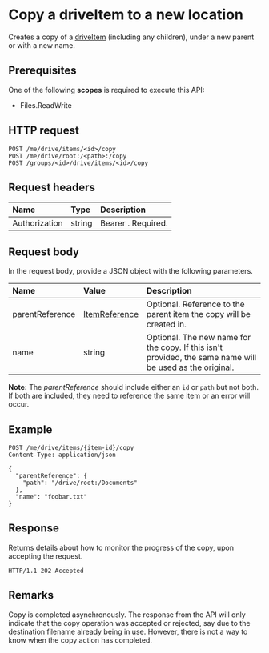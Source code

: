 # Copy a driveItem to a new location

Creates a copy of a [driveItem](../resources/driveitem.md) (including any
children), under a new parent or with a new name.

## Prerequisites
One of the following **scopes** is required to execute this API:

  * Files.ReadWrite

## HTTP request

<!-- { "blockType": "ignored" } -->
```
POST /me/drive/items/<id>/copy
POST /me/drive/root:/<path>:/copy
POST /groups/<id>/drive/items/<id>/copy
```

## Request headers

| Name          | Type   | Description                                                                                                                                                                                       |
|:--------------|:-------|:--------------------------------------------------------------------------------------------------------------------------------------------------------------------------------------------------|
| Authorization | string | Bearer <token>. Required.                                                                                                                                                                         |

## Request body
In the request body, provide a JSON object with the following parameters.


| Name            | Value                                          | Description                                                                                                 |
|:----------------|:-----------------------------------------------|:------------------------------------------------------------------------------------------------------------|
| parentReference | [ItemReference](../resources/itemreference.md) | Optional. Reference to the parent item the copy will be created in.                                         |
| name            | string                                         | Optional. The new name for the copy. If this isn't provided, the same name will be used as the original.    |

**Note:** The _parentReference_ should include either an `id` or `path` but not
both. If both are included, they need to reference the same item or an error
will occur.

## Example

<!-- { "blockType": "request", "name": "copy-item", "scopes": "files.readwrite" } -->
```http
POST /me/drive/items/{item-id}/copy
Content-Type: application/json

{
  "parentReference": {
    "path": "/drive/root:/Documents"
  },
  "name": "foobar.txt"
}
```

## Response

Returns details about how to monitor the progress of the copy, upon accepting the request.

<!-- { "blockType": "response" } -->
```http
HTTP/1.1 202 Accepted
```

## Remarks

Copy is completed asynchronously. The response from the API will only indicate
that the copy operation was accepted or rejected, say due to the destination
filename already being in use. However, there is not a way to know when the
copy action has completed.

<!-- {
  "type": "#page.annotation",
  "description": "Create a copy of an existing item.",
  "keywords": "copy existing item",
  "section": "documentation",
  "tocPath": "OneDrive/Item/Copy"
} -->


<!-- {
  "type": "#page.annotation",
  "description": "",
  "tocPath": "OneDrive/driveitem/Copy item",
  "apiVersion": "v1.0",
  "section": "documentation",
  "canonicalURL": ""
} -->
